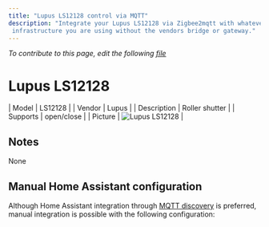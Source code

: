 ```yaml
---
title: "Lupus LS12128 control via MQTT"
description: "Integrate your Lupus LS12128 via Zigbee2mqtt with whatever smart home
 infrastructure you are using without the vendors bridge or gateway."
---
```


*To contribute to this page, edit the following
[file](https://github.com/Koenkk/zigbee2mqtt.io/blob/master/docs/devices/LS12128.md)*

# Lupus LS12128

| Model | LS12128  |
| Vendor  | Lupus  |
| Description | Roller shutter |
| Supports | open/close |
| Picture | ![Lupus LS12128](./assets/devices/LS12128.jpg) |

## Notes

None

## Manual Home Assistant configuration
Although Home Assistant integration through [MQTT discovery](../integration/home_assistant) is preferred,
manual integration is possible with the following configuration:
